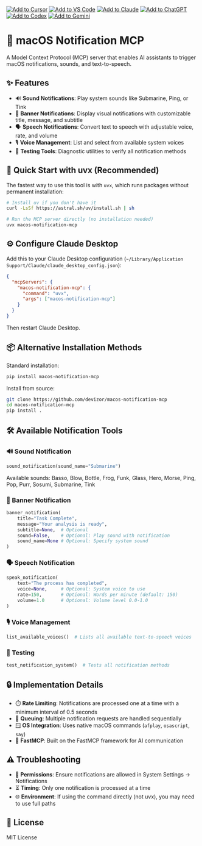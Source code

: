 [![Add to Cursor](https://fastmcp.me/badges/cursor_dark.svg)](https://fastmcp.me/MCP/Details/1196/macos-notification)
[![Add to VS Code](https://fastmcp.me/badges/vscode_dark.svg)](https://fastmcp.me/MCP/Details/1196/macos-notification)
[![Add to Claude](https://fastmcp.me/badges/claude_dark.svg)](https://fastmcp.me/MCP/Details/1196/macos-notification)
[![Add to ChatGPT](https://fastmcp.me/badges/chatgpt_dark.svg)](https://fastmcp.me/MCP/Details/1196/macos-notification)
[![Add to Codex](https://fastmcp.me/badges/codex_dark.svg)](https://fastmcp.me/MCP/Details/1196/macos-notification)
[![Add to Gemini](https://fastmcp.me/badges/gemini_dark.svg)](https://fastmcp.me/MCP/Details/1196/macos-notification)

# 🔔 macOS Notification MCP

A Model Context Protocol (MCP) server that enables AI assistants to trigger macOS notifications, sounds, and text-to-speech.

## ✨ Features

- 🔊 **Sound Notifications**: Play system sounds like Submarine, Ping, or Tink
- 💬 **Banner Notifications**: Display visual notifications with customizable title, message, and subtitle
- 🗣️ **Speech Notifications**: Convert text to speech with adjustable voice, rate, and volume
- 🎙️ **Voice Management**: List and select from available system voices
- 🧪 **Testing Tools**: Diagnostic utilities to verify all notification methods

## 🚀 Quick Start with uvx (Recommended)

The fastest way to use this tool is with `uvx`, which runs packages without permanent installation:

```bash
# Install uv if you don't have it
curl -LsSf https://astral.sh/uv/install.sh | sh

# Run the MCP server directly (no installation needed)
uvx macos-notification-mcp
```

## ⚙️ Configure Claude Desktop

Add this to your Claude Desktop configuration (`~/Library/Application Support/Claude/claude_desktop_config.json`):

```json
{
  "mcpServers": {
    "macos-notification-mcp": {
      "command": "uvx",
      "args": ["macos-notification-mcp"]
    }
  }
}
```

Then restart Claude Desktop.

## 📦 Alternative Installation Methods

Standard installation:

```bash
pip install macos-notification-mcp
```

Install from source:

```bash
git clone https://github.com/devizor/macos-notification-mcp
cd macos-notification-mcp
pip install .
```

## 🛠️ Available Notification Tools

### 🔊 Sound Notification
```python
sound_notification(sound_name="Submarine")
```
Available sounds: Basso, Blow, Bottle, Frog, Funk, Glass, Hero, Morse, Ping, Pop, Purr, Sosumi, Submarine, Tink

### 💬 Banner Notification
```python
banner_notification(
    title="Task Complete",
    message="Your analysis is ready",
    subtitle=None,  # Optional
    sound=False,    # Optional: Play sound with notification
    sound_name=None # Optional: Specify system sound
)
```

### 🗣️ Speech Notification
```python
speak_notification(
    text="The process has completed",
    voice=None,     # Optional: System voice to use
    rate=150,       # Optional: Words per minute (default: 150)
    volume=1.0      # Optional: Volume level 0.0-1.0
)
```

### 🎙️ Voice Management
```python
list_available_voices()  # Lists all available text-to-speech voices
```

### 🧪 Testing
```python
test_notification_system()  # Tests all notification methods
```

## 🔒 Implementation Details

- ⏱️ **Rate Limiting**: Notifications are processed one at a time with a minimum interval of 0.5 seconds
- 🔄 **Queuing**: Multiple notification requests are handled sequentially
- 🪟 **OS Integration**: Uses native macOS commands (`afplay`, `osascript`, `say`)
- 🔌 **FastMCP**: Built on the FastMCP framework for AI communication

## ⚠️ Troubleshooting

- 🔐 **Permissions**: Ensure notifications are allowed in System Settings → Notifications
- ⏳ **Timing**: Only one notification is processed at a time
- 🌐 **Environment**: If using the command directly (not uvx), you may need to use full paths

## 📄 License

MIT License
